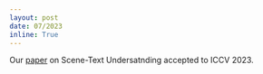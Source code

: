 ```yaml
---
layout: post
date: 07/2023
inline: True
---
```


Our <a href='https://arxiv.org/abs/2209.05534'>paper</a> on Scene-Text Undersatnding accepted to ICCV 2023.























